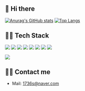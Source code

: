 ## 👋 Hi there 
[![Anurag's GitHub stats](https://github-readme-stats.vercel.app/api?username=mingyeongho)](https://github.com/anuraghazra/github-readme-stats)
[![Top Langs](https://github-readme-stats.vercel.app/api/top-langs/?username=mingyeongho&layout=compact)](https://github.com/anuraghazra/github-readme-stats)
## 🧑‍💻 Tech Stack
<p>
  <img src="https://img.shields.io/badge/HTML-E34F26?style=flat-square&logo=html5&logoColor=white"/>
  <img src="https://img.shields.io/badge/CSS-1572B6?style=flat-square&logo=css3&logoColor=white"/>
  <img src="https://img.shields.io/badge/JavaScript-ffb13b?style=flat-square&logo=javascript&logoColor=white"/>
  <img src="https://img.shields.io/badge/React-61DAFB?style=flat-square&logo=react&logoColor=white"/>
  <img src="https://img.shields.io/badge/Next.js-000000?style=flat-square&logo=next.js&logoColor=white"/>
  <img src="https://img.shields.io/badge/Saas-CC6699?style=flat-square&logo=sass&logoColor=white"/>
  <img src="https://img.shields.io/badge/TypeScript-3178C6?style=flat-square&logo=typescript&logoColor=white"/>
  <img src="https://img.shields.io/badge/Recoil-61DAFB?style=flat-square&logo=recoil&logoColor=white"/>
  
</p>

<a href="https://github.com/devxb/gitanimals">
  <img src="https://render.gitanimals.org/farms/mingyeongho"/>
</a>

<!-- 
### Sometimes...
<p>
  <img src="https://img.shields.io/badge/StyledComponents-DB7093?style=flat-square&logo=styledcomponents&logoColor=white"/>

  <img src="https://img.shields.io/badge/Yarn-2C8EBB?style=flat-square&logo=yarn&logoColor=white"/>
  <img src="https://img.shields.io/badge/NPM-CB3837?style=flat-square&logo=npm&logoColor=white"/>
  <img src="https://img.shields.io/badge/Github-181717?style=flat-square&logo=github&logoColor=white"/>
  <img src="https://img.shields.io/badge/Notion-000000?style=flat-square&logo=notion&logoColor=white"/>
  <img src="https://img.shields.io/badge/Nodejs-339933?style=flat-square&logo=node.js&logoColor=white"/>
  <img src="https://img.shields.io/badge/Express-000000?style=flat-square&logo=express&logoColor=white"/>
  <img src="https://img.shields.io/badge/MySQL-4479A1?style=flat-square&logo=mysql&logoColor=white"/>
  <img src="https://img.shields.io/badge/GraphQL-E10098?style=flat-square&logo=graphql&logoColor=white"/>
</p> -->

## 🙋‍♂️ Contact me
- Mail: 1736s@naver.com

<!--
**mingyeongho/mingyeongho** is a ✨ _special_ ✨ repository because its `README.md` (this file) appears on your GitHub profile.

Here are some ideas to get you started:

- 🔭 I’m currently working on ...
- 🌱 I’m currently learning ...
- 👯 I’m looking to collaborate on ...
- 🤔 I’m looking for help with ...
- 💬 Ask me about ...
- 📫 How to reach me: ...
- 😄 Pronouns: ...
- ⚡ Fun fact: ...
-->
